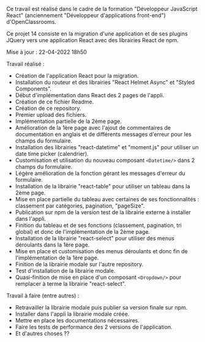 Ce travail est réalisé dans le cadre de la formation "Développeur JavaScript React" (anciennement "Développeur d'applications front-end") d'OpenClassrooms.

Ce projet 14 consiste en la migration d'une application et de ses plugins JQuery vers une application React avec des librairies React de npm.

Mise à jour : 22-04-2022 18h50

Travail réalisé :
- Création de l'application React pour la migration.
- Installation du routeur et des librairies "React Helmet Async" et "Styled Components".
- Début d'implémentation dans React des 2 pages de l'appli.
- Création de ce fichier Readme.
- Création de ce repository.
- Premier upload des fichiers.
- Implémentation partielle de la 2ème page.
- Amélioration de la 1ère page avec l'ajout de commentaires de documentation en anglais et de différents messages d'erreur pour les champs du formulaire.
- Installation des librairies "react-datetime" et "moment.js" pour utiliser un date time picker (calendrier).
- Customisation et utilisation du nouveau composant `<Datetime/>` dans 2 champs du formulaire.
- Légère amélioration de la fonction gérant les messages d'erreur du formulaire.
- Installation de la librairie "react-table" pour utiliser un tableau dans la 2ème page.
- Mise en place partielle du tableau avec certaines de ses fonctionnalités : classement par catégories, pagination,
"pageSize".
- Publication sur npm de la version test de la librairie externe à installer dans l'appli.
- Finition du tableau et de ses fonctions (classement, pagination, tri global) et donc de l'implémentation de la 2ème page.
- Installation de la librairie "react-select" pour utiliser des menus déroulants dans la 1ère page.
- Mise en place et customisation des menus déroulants et donc fin de l'implémentation de la 1ère page.
- Finition de la librairie modale sur l'autre repository.
- Test d'installation de la librairie modale.
- Quasi-finition de mise en place d'un composant `<Dropdown/>` pour remplacer à terme la librairie "react-select".

Travail à faire (entre autres) :
- Retravailler la librairie modale puis publier sa version finale sur npm.
- Installer dans l'appli la librairie modale créée.
- Mettre en place les documentations nécessaires.
- Faire les tests de performance des 2 versions de l'application.
- Et d'autres choses ??